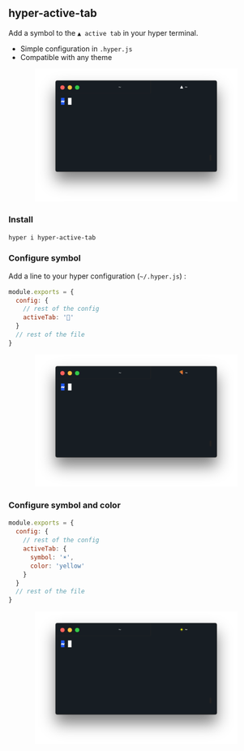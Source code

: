 ## hyper-active-tab

Add a symbol to the `▲ active tab` in your hyper terminal.

* Simple configuration in `.hyper.js`
* Compatible with any theme

<div align="center">
<p>
<img alt="demo" src="demo/default.png" width="400px" />
</p>
</div>

### Install

`hyper i hyper-active-tab`

### Configure symbol

Add a line to your hyper configuration (`~/.hyper.js`) :

```js
module.exports = {
  config: {
    // rest of the config
    activeTab: '🍕'
  }
  // rest of the file
}
```

<div align="center">
<p>
<img alt="demo pizza emoji" src="demo/pizza.png" width="400px" />
</p>
</div>

### Configure symbol and color

```js
module.exports = {
  config: {
    // rest of the config
    activeTab: {
      symbol: '☀︎',
      color: 'yellow'
    }
  }
  // rest of the file
}
```

<div align="center">
<p>
<img alt="demo yellow sun" src="demo/yellow-sun.png" width="400px" />
</p>
</div>
